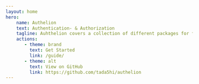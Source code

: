 ```yaml
---
layout: home
hero:
    name: Authelion
    text: Authentication- & Authorization
    tagline: Auhthelion covers a collection of different packages for frontend and backend authentication & authorization.
    actions:
       - theme: brand
         text: Get Started
         link: /guide/
       - theme: alt
         text: View on GitHub
         link: https://github.com/tada5hi/authelion
---
```

